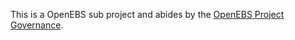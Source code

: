 This is a OpenEBS sub project and abides by the
[OpenEBS Project Governance](https://github.com/openebs/openebs/blob/HEAD/GOVERNANCE.md).
